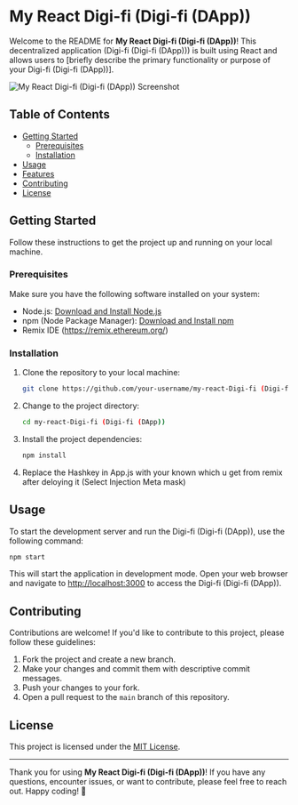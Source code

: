 # My React Digi-fi (Digi-fi (DApp))

Welcome to the README for **My React Digi-fi (Digi-fi (DApp))**! This decentralized application (Digi-fi (Digi-fi (DApp))) is built using React and allows users to [briefly describe the primary functionality or purpose of your Digi-fi (Digi-fi (DApp))].

![My React Digi-fi (Digi-fi (DApp)) Screenshot](screenshot.png)

## Table of Contents

- [Getting Started](#getting-started)
  - [Prerequisites](#prerequisites)
  - [Installation](#installation)
- [Usage](#usage)
- [Features](#features)
- [Contributing](#contributing)
- [License](#license)

## Getting Started

Follow these instructions to get the project up and running on your local machine.

### Prerequisites

Make sure you have the following software installed on your system:

- Node.js: [Download and Install Node.js](https://nodejs.org/)
- npm (Node Package Manager): [Download and Install npm](https://www.npmjs.com/get-npm)
- Remix IDE (https://remix.ethereum.org/)


### Installation

1. Clone the repository to your local machine:

   ```bash
   git clone https://github.com/your-username/my-react-Digi-fi (Digi-fi (DApp)).git
   ```

2. Change to the project directory:

   ```bash
   cd my-react-Digi-fi (Digi-fi (DApp))
   ```

3. Install the project dependencies:

   ```bash
   npm install
   ```
4. Replace the Hashkey in App.js with your known which u get from remix after deloying it (Select Injection Meta mask)

## Usage

To start the development server and run the Digi-fi (Digi-fi (DApp)), use the following command:

```bash
npm start
```

This will start the application in development mode. Open your web browser and navigate to [http://localhost:3000](http://localhost:3000) to access the Digi-fi (Digi-fi (DApp)).



## Contributing

Contributions are welcome! If you'd like to contribute to this project, please follow these guidelines:

1. Fork the project and create a new branch.
2. Make your changes and commit them with descriptive commit messages.
3. Push your changes to your fork.
4. Open a pull request to the `main` branch of this repository.

## License

This project is licensed under the [MIT License](LICENSE).

---

Thank you for using **My React Digi-fi (Digi-fi (DApp))**! If you have any questions, encounter issues, or want to contribute, please feel free to reach out. Happy coding! 🚀